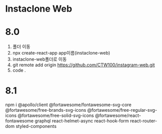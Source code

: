 # Instaclone Web

# 8.0

1. 폴더 이동
2. npx create-react-app app이름(instaclone-web)
3. instaclone-web폴더로 이동
4. git remote add origin https://github.com/CTW100/instagram-web.git
5. code .

# 8.1

npm i @apollo/client @fortawesome/fontawesome-svg-core @fortawesome/free-brands-svg-icons @fortawesome/free-regular-svg-icons @fortawesome/free-solid-svg-icons @fortawesome/react-fontawesome graphql react-helmet-async react-hook-form react-router-dom styled-components
